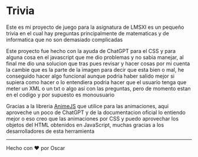 # Trivia

Este es mi proyecto de juego para la asignatura de LMSXI es un pequeño trivia en el cual hay preguntas principalmente de matematicas y de informatica que no son demasiado complicadas

Este proyecto fue hecho con la ayuda de ChatGPT para el CSS y para alguna cosa en el javascript que me dio problemas y no sabia manejar, al final me dio una solucion que tras pues revisar y hacer cosas por mi cuenta la cambie que es la parte de la imagen para decir que esta bien o mal, he conseguido hacer algo funcional aunque podria haber salido mejor si supiera como hacer o lo entendiera podria hacer que el usuario tenga que meter un XML o un txt o algo así con las preguntas, pero de momento estan en el codigo y por supuesto es monousuario


Gracias a la libreria [AnimeJS](https://animejs.com/) que utilice para las animaciones, aqui aproveche un poco de ChatGPT y de la documentacion oficial lo entiendo mejor o eso creo que las animaciones por CSS y puedo aprovechar los objetos del HTML obtenidos en JavaScript, muchas gracias a los desarrolladores de esta herramienta

--------------------
Hecho con ️❤️ por Oscar


